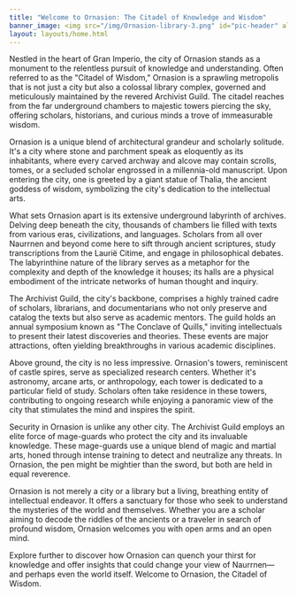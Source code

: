 ```yaml
---
title: "Welcome to Ornasion: The Citadel of Knowledge and Wisdom"
banner_image: <img src="/img/Ornasion-library-3.png" id="pic-header" alt="Laurië Citime" />
layout: layouts/home.html
---
```

Nestled in the heart of Gran Imperio, the city of Ornasion stands as a monument to the relentless pursuit of knowledge and understanding. Often referred to as the "Citadel of Wisdom," Ornasion is a sprawling metropolis that is not just a city but also a colossal library complex, governed and meticulously maintained by the revered Archivist Guild. The citadel reaches from the far underground chambers to majestic towers piercing the sky, offering scholars, historians, and curious minds a trove of immeasurable wisdom.

Ornasion is a unique blend of architectural grandeur and scholarly solitude. It's a city where stone and parchment speak as eloquently as its inhabitants, where every carved archway and alcove may contain scrolls, tomes, or a secluded scholar engrossed in a millennia-old manuscript. Upon entering the city, one is greeted by a giant statue of Thalia, the ancient goddess of wisdom, symbolizing the city's dedication to the intellectual arts.

What sets Ornasion apart is its extensive underground labyrinth of archives. Delving deep beneath the city, thousands of chambers lie filled with texts from various eras, civilizations, and languages. Scholars from all over Naurrnen and beyond come here to sift through ancient scriptures, study transcriptions from the Laurië Citime, and engage in philosophical debates. The labyrinthine nature of the library serves as a metaphor for the complexity and depth of the knowledge it houses; its halls are a physical embodiment of the intricate networks of human thought and inquiry.

The Archivist Guild, the city's backbone, comprises a highly trained cadre of scholars, librarians, and documentarians who not only preserve and catalog the texts but also serve as academic mentors. The guild holds an annual symposium known as "The Conclave of Quills," inviting intellectuals to present their latest discoveries and theories. These events are major attractions, often yielding breakthroughs in various academic disciplines.

Above ground, the city is no less impressive. Ornasion's towers, reminiscent of castle spires, serve as specialized research centers. Whether it's astronomy, arcane arts, or anthropology, each tower is dedicated to a particular field of study. Scholars often take residence in these towers, contributing to ongoing research while enjoying a panoramic view of the city that stimulates the mind and inspires the spirit.

Security in Ornasion is unlike any other city. The Archivist Guild employs an elite force of mage-guards who protect the city and its invaluable knowledge. These mage-guards use a unique blend of magic and martial arts, honed through intense training to detect and neutralize any threats. In Ornasion, the pen might be mightier than the sword, but both are held in equal reverence.

Ornasion is not merely a city or a library but a living, breathing entity of intellectual endeavor. It offers a sanctuary for those who seek to understand the mysteries of the world and themselves. Whether you are a scholar aiming to decode the riddles of the ancients or a traveler in search of profound wisdom, Ornasion welcomes you with open arms and an open mind.

Explore further to discover how Ornasion can quench your thirst for knowledge and offer insights that could change your view of Naurrnen—and perhaps even the world itself. Welcome to Ornasion, the Citadel of Wisdom.

